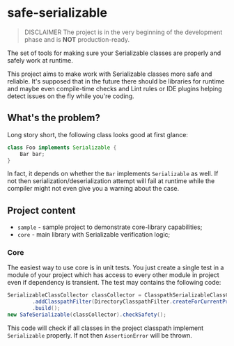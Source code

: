 # safe-serializable

> DISCLAIMER
> The project is in the very beginning of the development phase and is **NOT** production-ready. 

The set of tools for making sure your Serializable classes are properly and safely work at runtime.

This project aims to make work with Serializable classes more safe and reliable. It's supposed that in the future there
should be libraries for runtime and maybe even compile-time checks and Lint rules or IDE plugins helping detect issues
on the fly while you're coding.

## What's the problem?

Long story short, the following class looks good at first glance:

```java
class Foo implements Serializable {
    Bar bar;
}
```

In fact, it depends on whether the `Bar` implements `Serializable` as well. If not then serialization/deserialization attempt 
will fail at runtime while the compiler might not even give you a warning about the case.

## Project content

* `sample` - sample project to demonstrate core-library capabilities;
* `core` - main library with Serializable verification logic;

### Core

The easiest way to use core is in unit tests. You just create a single test in a module of your project which has access
to every other module in project even if dependency is transient. The test may contains the following code:

```java
SerializableClassCollector classCollector = ClasspathSerializableClassCollector.builder()
        .addClasspathFilter(DirectoryClasspathFilter.createForCurrentProject())
        .build();
new SafeSerializable(classCollector).checkSafety();
```

This code will check if all classes in the project classpath implement `Serializable` properly. If not then 
`AssertionError` will be thrown.
